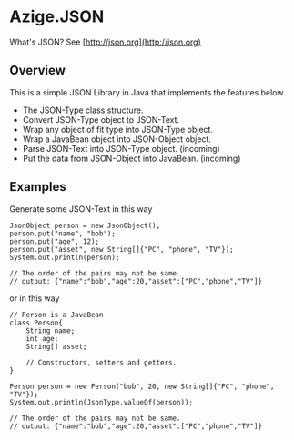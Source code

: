 # Azige.JSON

What's JSON? See [http://json.org](http://json.org)

## Overview

This is a simple JSON Library in Java that implements the features below.

* The JSON-Type class structure.
* Convert JSON-Type object to JSON-Text.
* Wrap any object of fit type into JSON-Type object.
* Wrap a JavaBean object into JSON-Object object.
* Parse JSON-Text into JSON-Type object. (incoming)
* Put the data from JSON-Object into JavaBean. (incoming)

## Examples

Generate some JSON-Text in this way

	JsonObject person = new JsonObject();
	person.put("name", "bob");
	person.put("age", 12);
	person.put("asset", new String[]{"PC", "phone", "TV"});
	System.out.println(person);

	// The order of the pairs may not be same.
	// output: {"name":"bob","age":20,"asset":["PC","phone","TV"]}

or in this way

	// Person is a JavaBean
	class Person{
	    String name;
	    int age;
	    String[] asset;

	    // Constructors, setters and getters.
	}

	Person person = new Person("bob", 20, new String[]{"PC", "phone", "TV"});
	System.out.println(JsonType.valueOf(person));

	// The order of the pairs may not be same.
	// output: {"name":"bob","age":20,"asset":["PC","phone","TV"]}
